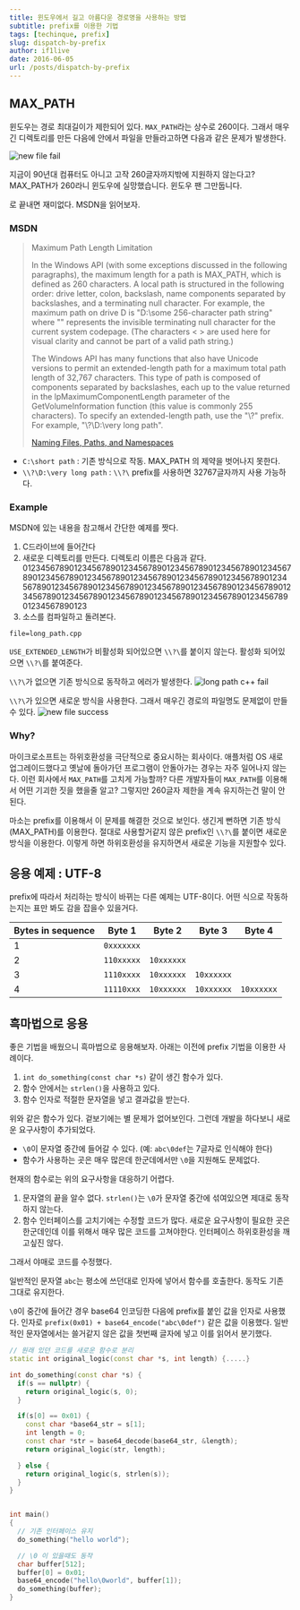 ```yaml
---
title: 윈도우에서 길고 아름다운 경로명을 사용하는 방법
subtitle: prefix를 이용한 기법
tags: [techinque, prefix]
slug: dispatch-by-prefix
author: if1live
date: 2016-06-05
url: /posts/dispatch-by-prefix
---
```

## MAX_PATH

윈도우는 경로 최대길이가 제한되어 있다. `MAX_PATH`라는 상수로 260이다.
그래서 매우 긴 디렉토리를 만든 다음에 안에서 파일을 만들라고하면 다음과 같은 문제가 발생한다.

![new file fail]({attach}dispatch-by-prefix/newfile-fail.png)

지금이 90년대 컴퓨터도 아니고 고작 260글자까지밖에 지원하지 않는다고?
MAX_PATH가 260라니 윈도우에 실망했습니다. 윈도우 팬 그만둡니다.

로 끝내면 재미없다. MSDN을 읽어보자.


### MSDN

> Maximum Path Length Limitation
>
> In the Windows API (with some exceptions discussed in the following paragraphs),
> the maximum length for a path is MAX_PATH, which is defined as 260 characters.
> A local path is structured in the following order:
> drive letter, colon, backslash, name components separated by backslashes, and a terminating null character.
> For example, the maximum path on drive D is "D:\some 256-character path string<NUL>"
> where "<NUL>" represents the invisible terminating null character for the current system codepage.
> (The characters < > are used here for visual clarity and cannot be part of a valid path string.)
>
> The Windows API has many functions that also have Unicode versions to permit an extended-length path
> for a maximum total path length of 32,767 characters.
> This type of path is composed of components separated by backslashes,
> each up to the value returned in the lpMaximumComponentLength parameter of the GetVolumeInformation function
> (this value is commonly 255 characters).
> To specify an extended-length path, use the "\\?\" prefix.
> For example, "\\?\D:\very long path".
>
> [Naming Files, Paths, and Namespaces][msdn_path]

* `C:\short path` : 기존 방식으로 작동. MAX_PATH 의 제약을 벗어나지 못한다.
* `\\?\D:\very long path` : `\\?\` prefix를 사용하면 32767글자까지 사용 가능하다.

### Example

MSDN에 있는 내용을 참고해서 간단한 예제를 짯다.

1. C드라이브에 들어간다
2. 새로운 디렉토리를 만든다. 디렉토리 이름은 다음과 같다.
0123456789012345678901234567890123456789012345678901234567890123456789012345678901234567890123456789012345678901234567890123456789012345678901234567890123456789012345678901234567890123456789012345678901234567890123456789012345678901234567890123
3. 소스를 컴파일하고 돌려본다.

~~~maya:view
file=long_path.cpp
~~~

`USE_EXTENDED_LENGTH`가 비활성화 되어있으면 `\\?\`를 붙이지 않는다.
활성화 되어있으면 `\\?\`를 붙여준다.


`\\?\`가 없으면 기존 방식으로 동작하고 에러가 발생한다.
![long path c++ fail]({attach}dispatch-by-prefix/long-path-cpp-fail.png)



`\\?\`가 있으면 새로운 방식을 사용한다. 그래서 매우긴 경로의 파일명도 문제없이 만들 수 있다.
![new file success]({attach}dispatch-by-prefix/newfile-success.png)

### Why?

마이크로소프트는 하위호환성을 극단적으로 중요시하는 회사이다.
애플처럼 OS 새로 업그레이드했다고 옛날에 돌아가던 프로그램이 안돌아가는 경우는 자주 일어나지 않는다.
이런 회사에서 `MAX_PATH`를 고치게 가능할까?
다른 개발자들이 `MAX_PATH`를 이용해서 어떤 기괴한 짓을 했을줄 알고?
그렇지만 260글자 제한을 계속 유지하는건 말이 안된다.

마소는 prefix를 이용해서 이 문제를 해결한 것으로 보인다.
생긴게 뻔하면 기존 방식(MAX_PATH)를 이용한다.
절대로 사용할거같지 않은 prefix인 `\\?\`를 붙이면 새로운 방식을 이용한다.
이렇게 하면 하위호환성을 유지하면서 새로운 기능을 지원할수 있다.


## 응용 예제 : UTF-8

prefix에 따라서 처리하는 방식이 바뀌는 다른 예제는 UTF-8이다.
어떤 식으로 작동하는지는 표만 봐도 감을 잡을수 있을거다.

| Bytes in sequence | Byte 1 | Byte 2 | Byte 3 | Byte 4 |
|-------------------|--------|--------|--------|--------|
| 1 | `0xxxxxxx` |            |            |            |
| 2 | `110xxxxx` | `10xxxxxx` |            |            |
| 3 | `1110xxxx` | `10xxxxxx` | `10xxxxxx` |            |
| 4 | `11110xxx` | `10xxxxxx` | `10xxxxxx` | `10xxxxxx` |

## 흑마법으로 응용

좋은 기법을 배웠으니 흑마법으로 응용해보자.
아래는 이전에 prefix 기법을 이용한 사례이다.


1. `int do_something(const char *s)` 같이 생긴 함수가 있다.
2. 함수 안에서는 `strlen()`을 사용하고 있다.
3. 함수 인자로 적절한 문자열을 넣고 결과값을 받는다.

위와 같은 함수가 있다. 겉보기에는 별 문제가 없어보인다.
그런데 개발을 하다보니 새로운 요구사항이 추가되었다.

* `\0`이 문자열 중간에 들어갈 수 있다. (예: `abc\0def`는 7글자로 인식해야 한다)
* 함수가 사용하는 곳은 매우 많은데 한군데에서만 `\0`을 지원해도 문제없다.

현재의 함수로는 위의 요구사항을 대응하기 어렵다.

1. 문자열의 끝을 알수 없다. `strlen()`는 `\0`가 문자열 중간에 섞여있으면 제대로 동작하지 않는다.
2. 함수 인터페이스를 고치기에는 수정할 코드가 많다. 새로운 요구사항이 필요한 곳은 한군데인데 이를 위해서 매우 많은 코드를 고쳐야한다. 인터페이스 하위호환성을 깨고싶진 않다.

그래서 야매로 코드를 수정했다.

일반적인 문자열 `abc`는 평소에 쓰던대로 인자에 넣어서 함수를 호출한다. 동작도 기존 그대로 유지한다.

`\0`이 중간에 들어간 경우 base64 인코딩한 다음에 prefix를 붙인 값을 인자로 사용했다.
인자로 `prefix(0x01) + base64_encode("abc\0def")` 같은 값을 이용했다.
일반적인 문자열에서는 쓸거같지 않은 값을 첫번째 글자에 넣고 이를 읽어서 분기했다.


```cpp
// 원래 있던 코드를 새로운 함수로 분리
static int original_logic(const char *s, int length) {.....}

int do_something(const char *s) {
  if(s == nullptr) {
    return original_logic(s, 0);
  }

  if(s[0] == 0x01) {
    const char *base64_str = s[1];
    int length = 0;
    const char *str = base64_decode(base64_str, &length);
    return original_logic(str, length);

  } else {
    return original_logic(s, strlen(s));
  }
}


int main()
{
  // 기존 인터페이스 유지
  do_something("hello world");

  // \0 이 있을때도 동작
  char buffer[512];
  buffer[0] = 0x01;
  base64_encode("hello\0world", buffer[1]);
  do_something(buffer);
}
```

[wiki_utf8]: https://en.wikipedia.org/wiki/UTF-8
[msdn_path]: https://msdn.microsoft.com/en-us/library/windows/desktop/aa365247(v=vs.85).aspx
